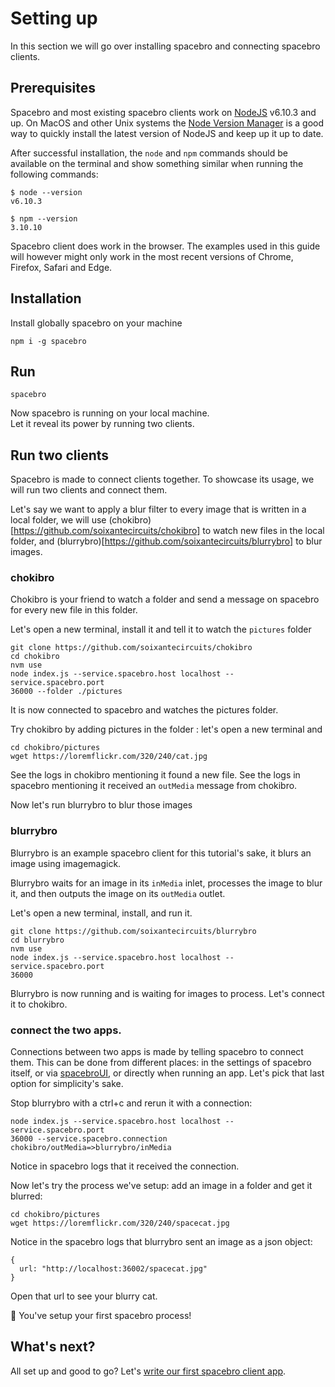 # Setting up

In this section we will go over installing spacebro and connecting
spacebro clients.

## Prerequisites

Spacebro and most existing spacebro clients work on [NodeJS](https://nodejs.org/en/)
v6.10.3 and up. On MacOS and other Unix systems the [Node Version
Manager](https://github.com/creationix/nvm) is a good way to quickly
install the latest version of NodeJS and keep up it up to date.

After successful installation, the `node` and `npm` commands should be
available on the terminal and show something similar when running the
following commands:

```
$ node --version
v6.10.3
```

```
$ npm --version
3.10.10
```

Spacebro client does work in the browser. The
examples used in this guide will however might only work in the most recent
versions of Chrome, Firefox, Safari and Edge.

## Installation

Install globally spacebro on your machine

```
npm i -g spacebro
```

## Run

```
spacebro
```

Now spacebro is running on your local machine.  
Let it reveal its power by running two clients.

## Run two clients

Spacebro is made to connect clients together. To showcase its usage, we
will run two clients and connect them.

Let's say we want to apply a blur filter to every image that is written
in a local folder, we will use
(chokibro)[https://github.com/soixantecircuits/chokibro] to watch new
files in the local folder, and
(blurrybro)[https://github.com/soixantecircuits/blurrybro] to blur
images.

### chokibro

Chokibro is your friend to watch a folder and send a message on spacebro
for every new file in this folder.

Let's open a new terminal, install it and tell it to watch the `pictures` folder

```
git clone https://github.com/soixantecircuits/chokibro
cd chokibro
nvm use
node index.js --service.spacebro.host localhost --service.spacebro.port
36000 --folder ./pictures
```

It is now connected to spacebro and watches the pictures folder.

Try chokibro by adding pictures in the folder : let's open a new terminal and

```
cd chokibro/pictures
wget https://loremflickr.com/320/240/cat.jpg
```

See the logs in chokibro mentioning it found a new file. See the logs in
spacebro mentioning it received an `outMedia` message from chokibro.

Now let's run blurrybro to blur those images

### blurrybro

Blurrybro is an example spacebro client for this tutorial's sake,
it blurs an image using imagemagick.

Blurrybro waits for an image in its
`inMedia` inlet, processes the image to blur it, and then outputs the
image on its `outMedia` outlet.

Let's open a new terminal, install, and run it.

```
git clone https://github.com/soixantecircuits/blurrybro
cd blurrybro
nvm use
node index.js --service.spacebro.host localhost --service.spacebro.port
36000
```

Blurrybro is now running and is waiting for images to process. Let's
connect it to chokibro.

### connect the two apps.

Connections between two apps is made by telling spacebro to connect
them. This can be done from different places: in the settings of
spacebro itself, or via [spacebroUI](http://spacebro.space/), or
directly when running an app. Let's pick that last option for
simplicity's sake.

Stop blurrybro with a ctrl+c and rerun it with a connection:

```
node index.js --service.spacebro.host localhost --service.spacebro.port
36000 --service.spacebro.connection chokibro/outMedia=>blurrybro/inMedia
```

Notice in spacebro logs that it received the connection.

Now let's try the process we've setup: add an image in a folder and get
it blurred:


```
cd chokibro/pictures
wget https://loremflickr.com/320/240/spacecat.jpg
```

Notice in the spacebro logs that blurrybro sent an image as a json
object:

```
{
  url: "http://localhost:36002/spacecat.jpg"
}
```

Open that url to see your blurry cat.

🎉 You've setup your first spacebro process!

## What's next?

All set up and good to go? Let's [write our first spacebro client
app](./starting.md).
